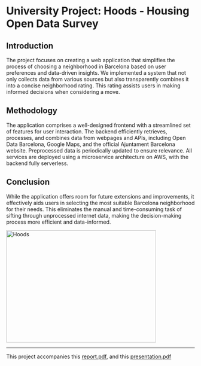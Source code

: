 # University Project: Hoods - Housing Open Data Survey

## Introduction

The project focuses on creating a web application that simplifies the process of choosing a neighborhood in Barcelona based on user preferences and data-driven insights. We implemented a system that not only collects data from various sources but also transparently combines it into a concise neighborhood rating. This rating assists users in making informed decisions when considering a move.

## Methodology

The application comprises a well-designed frontend with a streamlined set of features for user interaction. The backend efficiently retrieves, processes, and combines data from webpages and APIs, including Open Data Barcelona, Google Maps, and the official Ajuntament Barcelona website. Preprocessed data is periodically updated to ensure relevance. All services are deployed using a microservice architecture on AWS, with the backend fully serverless.

## Conclusion

While the application offers room for future extensions and improvements, it effectively aids users in selecting the most suitable Barcelona neighborhood for their needs. This eliminates the manual and time-consuming task of sifting through unprocessed internet data, making the decision-making process more efficient and data-informed.

<img src="hoods_logo.png" alt="Hoods" width="400" height="300" />

---

This project accompanies this [report.pdf](documents/report.pdf), and this [presentation.pdf](documents/presentation.pdf)
